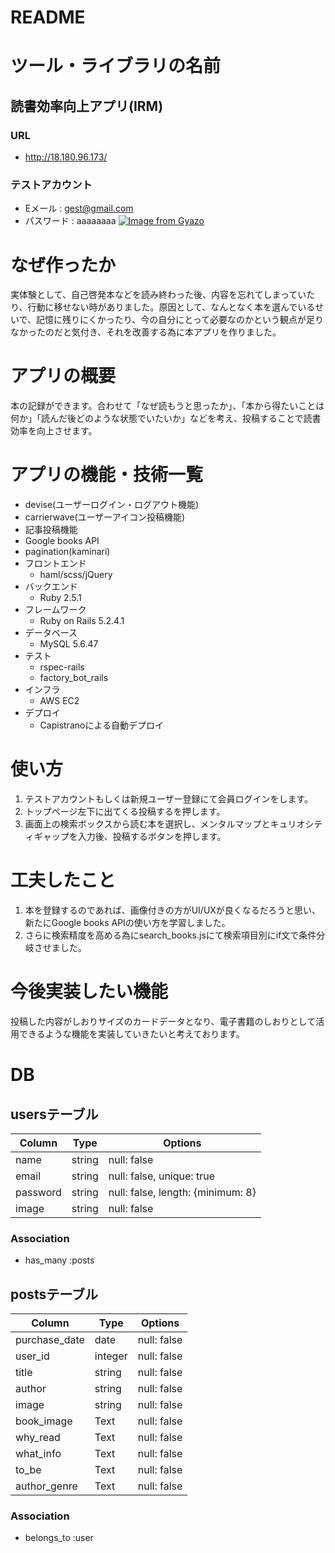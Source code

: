# README
# ツール・ライブラリの名前
## 読書効率向上アプリ(IRM)
### URL
- http://18.180.96.173/
### テストアカウント
- Eメール : gest@gmail.com
- パスワード : aaaaaaaa
[![Image from Gyazo](https://i.gyazo.com/37cc4bbfa2fdbfecf78752619167769c.jpg)](https://gyazo.com/37cc4bbfa2fdbfecf78752619167769c)
# なぜ作ったか
実体験として、自己啓発本などを読み終わった後、内容を忘れてしまっていたり、行動に移せない時がありました。原因として、なんとなく本を選んでいるせいで、記憶に残りにくかったり、今の自分にとって必要なのかという観点が足りなかったのだと気付き、それを改善する為に本アプリを作りました。

# アプリの概要
本の記録ができます。合わせて「なぜ読もうと思ったか」、「本から得たいことは何か」「読んだ後どのような状態でいたいか」などを考え、投稿することで読書効率を向上させます。

# アプリの機能・技術一覧
- devise(ユーザーログイン・ログアウト機能)
- carrierwave(ユーザーアイコン投稿機能)
- 記事投稿機能
- Google books API
- pagination(kaminari)
- フロントエンド
  - haml/scss/jQuery
- バックエンド
  - Ruby 2.5.1
- フレームワーク
  - Ruby on Rails 5.2.4.1
- データベース
  - MySQL 5.6.47
- テスト
  - rspec-rails
  - factory_bot_rails
- インフラ
  - AWS EC2
- デプロイ
  - Capistranoによる自動デプロイ

# 使い方
1. テストアカウントもしくは新規ユーザー登録にて会員ログインをします。
2. トップページ左下に出てくる投稿するを押します。
3. 画面上の検索ボックスから読む本を選択し、メンタルマップとキュリオシティギャップを入力後、投稿するボタンを押します。

# 工夫したこと
1. 本を登録するのであれば、画像付きの方がUI/UXが良くなるだろうと思い、新たにGoogle books APIの使い方を学習しました。
2. さらに検索精度を高める為にsearch_books.jsにて検索項目別にif文で条件分岐させました。

# 今後実装したい機能
投稿した内容がしおりサイズのカードデータとなり、電子書籍のしおりとして活用できるような機能を実装していきたいと考えております。

# DB
## usersテーブル
|Column|Type|Options|
|------|----|-------|
|name|string|null: false|
|email|string|null: false, unique: true|
|password|string|null: false, length: {minimum: 8}|
|image|string|null: false|

### Association
- has_many :posts

## postsテーブル
|Column|Type|Options|
|------|----|-------|
|purchase_date|date|null: false|
|user_id|integer|null: false|
|title|string|null: false|
|author|string|null: false|
|image|string|null: false|
|book_image|Text|null: false|
|why_read|Text|null: false|
|what_info|Text|null: false|
|to_be|Text|null: false|
|author_genre|Text|null: false|

### Association
- belongs_to :user
